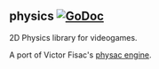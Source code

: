 ## physics [![GoDoc](https://godoc.org/github.com/j4d3blooded/raylib-go/physics?status.svg)](https://godoc.org/github.com/j4d3blooded/raylib-go/physics)

2D Physics library for videogames.

A port of Victor Fisac's [physac engine](https://github.com/raysan5/physac/blob/master/src/physac.h).
